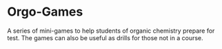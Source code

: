 # Orgo-Games
A series of mini-games to help students of organic chemistry prepare for test. 
The games can also be useful as drills for those not in a course.

